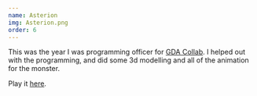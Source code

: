 ```yaml
---
name: Asterion
img: Asterion.png
order: 6
---
```

This was the year I was programming officer for [GDA Collab](http://gdacollab.com/). I helped out with the programming, and did some 3d modelling and all of the animation for the monster.

Play it [here](https://dyllistan.itch.io/asterion).